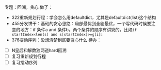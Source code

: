 专题：回溯，贪心
做了：
- 322重新规划行程：学会怎么用defaultdict，尤其是defaultdict(list)这个结构
- 455分发饼干：基础的贪心思路：局部最优到全剧最优，一个写代码时候要注意的地方：if 条件a and 条件b，两个条件的顺序有讲究的，比如`if startIndex<len(s) and s[startIndex]>=g[i]:`
- 376摆动序列：没想清楚到底要贪心什么
待办：
- [ ] N皇后和解数独两道hard回溯
- [ ] 复习重新规划行程
- [ ] 复习摆动序列